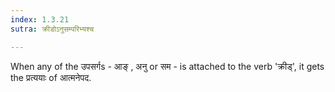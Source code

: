 ```yaml
---
index: 1.3.21
sutra: क्रीडोऽनुसम्परिभ्यश्च

---
```

When any of the उपसर्गs - आङ् , अनु or सम - is attached to the verb 'क्रीड्', it gets the प्रत्ययाः of आत्मनेपद.
